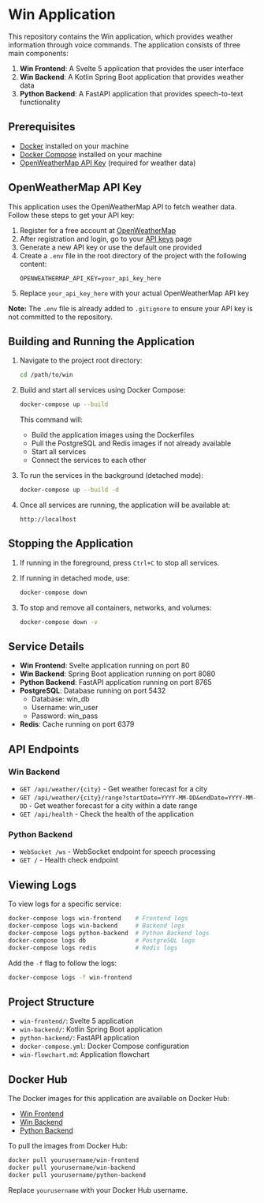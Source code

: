 # Win Application

This repository contains the Win application, which provides weather information through voice commands. The application consists of three main components:

1. **Win Frontend**: A Svelte 5 application that provides the user interface
2. **Win Backend**: A Kotlin Spring Boot application that provides weather data
3. **Python Backend**: A FastAPI application that provides speech-to-text functionality

## Prerequisites

- [Docker](https://docs.docker.com/get-docker/) installed on your machine
- [Docker Compose](https://docs.docker.com/compose/install/) installed on your machine
- [OpenWeatherMap API Key](#openweathermap-api-key) (required for weather data)

## OpenWeatherMap API Key

This application uses the OpenWeatherMap API to fetch weather data. Follow these steps to get your API key:

1. Register for a free account at [OpenWeatherMap](https://home.openweathermap.org/users/sign_up)
2. After registration and login, go to your [API keys](https://home.openweathermap.org/api_keys) page
3. Generate a new API key or use the default one provided
4. Create a `.env` file in the root directory of the project with the following content:
   ```
   OPENWEATHERMAP_API_KEY=your_api_key_here
   ```
5. Replace `your_api_key_here` with your actual OpenWeatherMap API key

**Note:** The `.env` file is already added to `.gitignore` to ensure your API key is not committed to the repository.

## Building and Running the Application

1. Navigate to the project root directory:
   ```bash
   cd /path/to/win
   ```

2. Build and start all services using Docker Compose:
   ```bash
   docker-compose up --build
   ```

   This command will:
   - Build the application images using the Dockerfiles
   - Pull the PostgreSQL and Redis images if not already available
   - Start all services
   - Connect the services to each other

3. To run the services in the background (detached mode):
   ```bash
   docker-compose up --build -d
   ```

4. Once all services are running, the application will be available at:
   ```
   http://localhost
   ```

## Stopping the Application

1. If running in the foreground, press `Ctrl+C` to stop all services.

2. If running in detached mode, use:
   ```bash
   docker-compose down
   ```

3. To stop and remove all containers, networks, and volumes:
   ```bash
   docker-compose down -v
   ```

## Service Details

- **Win Frontend**: Svelte application running on port 80
- **Win Backend**: Spring Boot application running on port 8080
- **Python Backend**: FastAPI application running on port 8765
- **PostgreSQL**: Database running on port 5432
  - Database: win_db
  - Username: win_user
  - Password: win_pass
- **Redis**: Cache running on port 6379

## API Endpoints

### Win Backend

- `GET /api/weather/{city}` - Get weather forecast for a city
- `GET /api/weather/{city}/range?startDate=YYYY-MM-DD&endDate=YYYY-MM-DD` - Get weather forecast for a city within a date range
- `GET /api/health` - Check the health of the application

### Python Backend

- `WebSocket /ws` - WebSocket endpoint for speech processing
- `GET /` - Health check endpoint

## Viewing Logs

To view logs for a specific service:
```bash
docker-compose logs win-frontend    # Frontend logs
docker-compose logs win-backend     # Backend logs
docker-compose logs python-backend  # Python Backend logs
docker-compose logs db              # PostgreSQL logs
docker-compose logs redis           # Redis logs
```

Add the `-f` flag to follow the logs:
```bash
docker-compose logs -f win-frontend
```

## Project Structure

- `win-frontend/`: Svelte 5 application
- `win-backend/`: Kotlin Spring Boot application
- `python-backend/`: FastAPI application
- `docker-compose.yml`: Docker Compose configuration
- `win-flowchart.md`: Application flowchart

## Docker Hub

The Docker images for this application are available on Docker Hub:

- [Win Frontend](https://hub.docker.com/r/yourusername/win-frontend)
- [Win Backend](https://hub.docker.com/r/yourusername/win-backend)
- [Python Backend](https://hub.docker.com/r/yourusername/python-backend)

To pull the images from Docker Hub:
```bash
docker pull yourusername/win-frontend
docker pull yourusername/win-backend
docker pull yourusername/python-backend
```

Replace `yourusername` with your Docker Hub username.